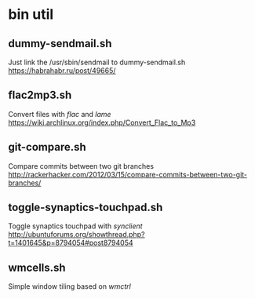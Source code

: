 bin util
========


dummy-sendmail.sh
-----------------

Just link the /usr/sbin/sendmail to dummy-sendmail.sh
https://habrahabr.ru/post/49665/

flac2mp3.sh
-----------

Convert files with _flac_ and _lame_
https://wiki.archlinux.org/index.php/Convert_Flac_to_Mp3

git-compare.sh
--------------

Compare commits between two git branches
http://rackerhacker.com/2012/03/15/compare-commits-between-two-git-branches/

toggle-synaptics-touchpad.sh
---------------------------

Toggle synaptics touchpad with _synclient_
http://ubuntuforums.org/showthread.php?t=1401645&p=8794054#post8794054

wmcells.sh
----------

Simple window tiling based on _wmctrl_
